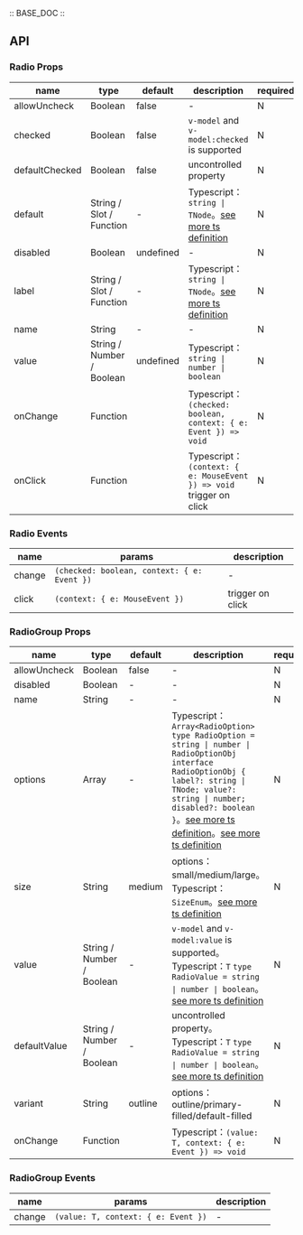 :: BASE_DOC ::

## API
### Radio Props

name | type | default | description | required
-- | -- | -- | -- | --
allowUncheck | Boolean | false | \- | N
checked | Boolean | false | `v-model` and `v-model:checked` is supported | N
defaultChecked | Boolean | false | uncontrolled property | N
default | String / Slot / Function | - | Typescript：`string \| TNode`。[see more ts definition](https://github.com/Tencent/tdesign-vue-next/blob/develop/src/common.ts) | N
disabled | Boolean | undefined | \- | N
label | String / Slot / Function | - | Typescript：`string \| TNode`。[see more ts definition](https://github.com/Tencent/tdesign-vue-next/blob/develop/src/common.ts) | N
name | String | - | \- | N
value | String / Number / Boolean | undefined | Typescript：`string \| number \| boolean` | N
onChange | Function |  | Typescript：`(checked: boolean, context: { e: Event }) => void`<br/> | N
onClick | Function |  | Typescript：`(context: { e: MouseEvent }) => void`<br/>trigger on click | N

### Radio Events

name | params | description
-- | -- | --
change | `(checked: boolean, context: { e: Event })` | \-
click | `(context: { e: MouseEvent })` | trigger on click

### RadioGroup Props

name | type | default | description | required
-- | -- | -- | -- | --
allowUncheck | Boolean | false | \- | N
disabled | Boolean | - | \- | N
name | String | - | \- | N
options | Array | - | Typescript：`Array<RadioOption>` `type RadioOption = string \| number \| RadioOptionObj` `interface RadioOptionObj { label?: string \| TNode; value?: string \| number; disabled?: boolean }`。[see more ts definition](https://github.com/Tencent/tdesign-vue-next/blob/develop/src/common.ts)。[see more ts definition](https://github.com/Tencent/tdesign-vue-next/tree/develop/src/radio/type.ts) | N
size | String | medium | options：small/medium/large。Typescript：`SizeEnum`。[see more ts definition](https://github.com/Tencent/tdesign-vue-next/blob/develop/src/common.ts) | N
value | String / Number / Boolean | - | `v-model` and `v-model:value` is supported。Typescript：`T` `type RadioValue = string \| number \| boolean`。[see more ts definition](https://github.com/Tencent/tdesign-vue-next/tree/develop/src/radio/type.ts) | N
defaultValue | String / Number / Boolean | - | uncontrolled property。Typescript：`T` `type RadioValue = string \| number \| boolean`。[see more ts definition](https://github.com/Tencent/tdesign-vue-next/tree/develop/src/radio/type.ts) | N
variant | String | outline | options：outline/primary-filled/default-filled | N
onChange | Function |  | Typescript：`(value: T, context: { e: Event }) => void`<br/> | N

### RadioGroup Events

name | params | description
-- | -- | --
change | `(value: T, context: { e: Event })` | \-
